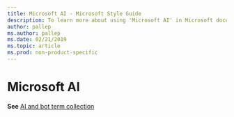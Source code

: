 ```yaml
---
title: Microsoft AI - Microsoft Style Guide
description: To learn more about using 'Microsoft AI' in Microsoft documents, see 'AI and bot term collection.'
author: pallep
ms.author: pallep
ms.date: 02/21/2019
ms.topic: article
ms.prod: non-product-specific
---
```


# Microsoft AI

**See** [AI and bot term collection](~/a-z-word-list-term-collections/term-collections/ai-bot-terms.md)

